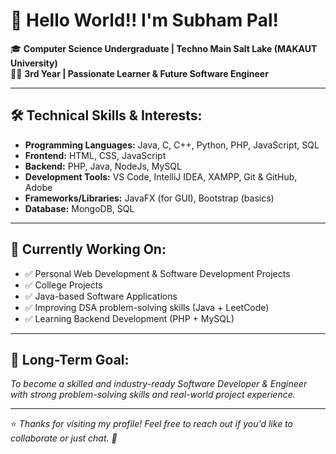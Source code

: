 # 👋 Hello World!! I'm Subham Pal!

🎓 **Computer Science Undergraduate | Techno Main Salt Lake (MAKAUT University)**  
🧑‍💻 **3rd Year | Passionate Learner & Future Software Engineer**

---

## 🛠️ Technical Skills & Interests:
- **Programming Languages:** Java, C, C++, Python, PHP, JavaScript, SQL  
- **Frontend:** HTML, CSS, JavaScript  
- **Backend:** PHP, Java, NodeJs, MySQL  
- **Development Tools:** VS Code, IntelliJ IDEA, XAMPP, Git & GitHub, Adobe  
- **Frameworks/Libraries:** JavaFX (for GUI), Bootstrap (basics)
- **Database:** MongoDB, SQL

---

## 🚀 Currently Working On:
- ✅ Personal Web Development & Software Development Projects
- ✅ College Projects  
- ✅ Java-based Software Applications  
- ✅ Improving DSA problem-solving skills (Java + LeetCode)  
- ✅ Learning Backend Development (PHP + MySQL)

---

## 🎯 Long-Term Goal:
_To become a skilled and industry-ready Software Developer & Engineer with strong problem-solving skills and real-world project experience._

---

⭐️ _Thanks for visiting my profile! Feel free to reach out if you'd like to collaborate or just chat. 🚀_

